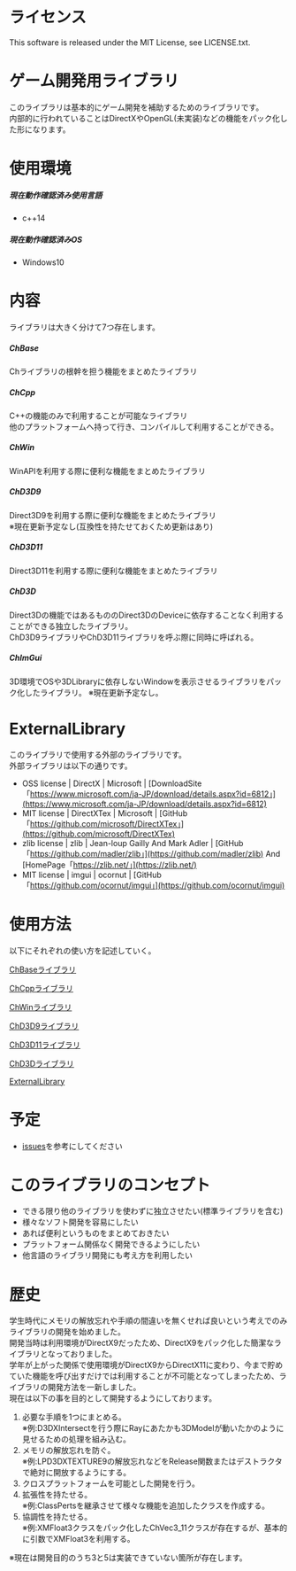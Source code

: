 # ライセンス
This software is released under the MIT License, see LICENSE.txt.

# ゲーム開発用ライブラリ

このライブラリは基本的にゲーム開発を補助するためのライブラリです。<br>
内部的に行われていることはDirectXやOpenGL(未実装)などの機能をパック化した形になります。

# 使用環境

##### 現在動作確認済み使用言語

- c++14

##### 現在動作確認済みOS

- Windows10

# 内容

ライブラリは大きく分けて7つ存在します。

##### ChBase
Chライブラリの根幹を担う機能をまとめたライブラリ<br>

##### ChCpp
C++の機能のみで利用することが可能なライブラリ<br>
他のプラットフォームへ持って行き、コンパイルして利用することができる。<br>

##### ChWin
WinAPIを利用する際に便利な機能をまとめたライブラリ<br>

##### ChD3D9
Direct3D9を利用する際に便利な機能をまとめたライブラリ<br>
※現在更新予定なし(互換性を持たせておくため更新はあり)

##### ChD3D11
Direct3D11を利用する際に便利な機能をまとめたライブラリ

##### ChD3D
Direct3Dの機能ではあるもののDirect3DのDeviceに依存することなく利用することができる独立したライブラリ。<br>
ChD3D9ライブラリやChD3D11ライブラリを呼ぶ際に同時に呼ばれる。

##### ChImGui
3D環境でOSや3DLibraryに依存しないWindowを表示させるライブラリをパック化したライブラリ。
※現在更新予定なし。

# ExternalLibrary
このライブラリで使用する外部のライブラリです。<br>
外部ライブラリは以下の通りです。

- OSS license | DirectX | Microsoft | [DownloadSite「https://www.microsoft.com/ja-JP/download/details.aspx?id=6812」](https://www.microsoft.com/ja-JP/download/details.aspx?id=6812)
- MIT license | DirectXTex | Microsoft | [GitHub「https://github.com/microsoft/DirectXTex」](https://github.com/microsoft/DirectXTex)
- zlib license | zlib | Jean-loup Gailly And Mark Adler | [GitHub「https://github.com/madler/zlib」](https://github.com/madler/zlib) And [HomePage「https://zlib.net/」](https://zlib.net/)
- MIT license | imgui | ocornut | [GitHub「https://github.com/ocornut/imgui」](https://github.com/ocornut/imgui)


# 使用方法

以下にそれぞれの使い方を記述していく。

[ChBaseライブラリ](https://github.com/Chronoss0518/GameLibrary/tree/master/ChCppLibrary/BasePack)

[ChCppライブラリ](https://github.com/Chronoss0518/GameLibrary/tree/master/ChCppLibrary/CPP)

[ChWinライブラリ](https://github.com/Chronoss0518/GameLibrary/tree/master/ChCppLibrary/WindowsObject)

[ChD3D9ライブラリ](https://github.com/Chronoss0518/GameLibrary/tree/master/ChCppLibrary/Direct3D9)

[ChD3D11ライブラリ](https://github.com/Chronoss0518/GameLibrary/tree/master/ChCppLibrary/Direct3D11)

[ChD3Dライブラリ](https://github.com/Chronoss0518/GameLibrary/tree/master/ChCppLibrary/Direct3DObject)

[ExternalLibrary](https://github.com/Chronoss0518/ChCppLibrary/tree/master/ChCppLibrary/External)

# 予定

- [issues](https://github.com/Chronoss0518/ChCppLibrary/issues)を参考にしてください

# このライブラリのコンセプト

- できる限り他のライブラリを使わずに独立させたい(標準ライブラリを含む)
- 様々なソフト開発を容易にしたい
- あれば便利というものをまとめておきたい
- プラットフォーム関係なく開発できるようにしたい
- 他言語のライブラリ開発にも考え方を利用したい

# 歴史

学生時代にメモリの解放忘れや手順の間違いを無くせれば良いという考えでのみライブラリの開発を始めました。<br>
開発当時は利用環境がDirectX9だったため、DirectX9をパック化した簡潔なライブラリとなっておりました。<br>
学年が上がった関係で使用環境がDirectX9からDirectX11に変わり、今まで貯めていた機能を呼び出すだけでは利用することが不可能となってしまったため、ライブラリの開発方法を一新しました。<br>
現在は以下の事を目的として開発するようにしております。

1. 必要な手順を1つにまとめる。<br>
※例:D3DXIntersectを行う際にRayにあたかも3DModelが動いたかのように見せるための処理を組み込む。<br>
2. メモリの解放忘れを防ぐ。<br>
※例:LPD3DXTEXTURE9の解放忘れなどをRelease関数またはデストラクタで絶対に開放するようにする。<br>
3. クロスプラットフォームを可能とした開発を行う。
4. 拡張性を持たせる。<br>
※例:ClassPertsを継承させて様々な機能を追加したクラスを作成する。<br>
5. 協調性を持たせる。<br>
※例:XMFloat3クラスをパック化したChVec3_11クラスが存在するが、基本的に引数でXMFloat3を利用する。<br>

※現在は開発目的のうち3と5は実装できていない箇所が存在します。




